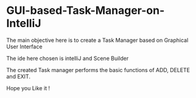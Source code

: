 # GUI-based-Task-Manager-on-IntelliJ

The main objective here is to create a Task Manager based on Graphical User Interface

The ide here chosen is intelliJ and Scene Builder

The created Task manager performs the basic functions of ADD, DELETE and EXIT.

Hope you Like it !
